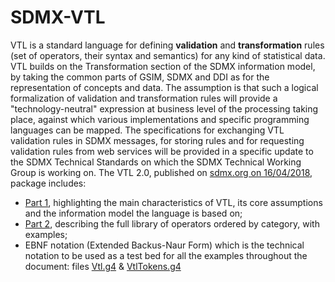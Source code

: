 # SDMX-VTL
VTL is a standard language for defining **validation** and **transformation** rules (set of operators, their syntax and semantics) for any kind of statistical data. VTL builds on the Transformation section of the SDMX information model, by taking the common parts of GSIM, SDMX and DDI as for the representation of concepts and data. The assumption is that such a logical formalization of validation and transformation rules will provide a "technology-neutral" expression at business level of the processing taking place, against which various implementations and specific programming languages can be mapped. The specifications for exchanging VTL validation rules in SDMX messages, for storing rules and for requesting validation rules from web services will be provided in a specific update to the SDMX Technical Standards on which the SDMX Technical Working Group is working on. The VTL 2.0, published on [sdmx.org on 16/04/2018](https://sdmx.org/?page_id=5096), package includes:

* [Part 1](https://sdmx.org/wp-content/uploads/VTL-2.0-User-Manual-20180416-final.pdf), highlighting the main characteristics of VTL, its core assumptions and the information model the language is based on;
* [Part 2](https://sdmx.org/wp-content/uploads/VTL-2.0-Reference-Manual-20180416-final.pdf), describing the full library of operators ordered by category, with examples;
* EBNF notation (Extended Backus-Naur Form) which is the technical notation to be used as a test bed for all the examples throughout the document: files [Vtl.g4](https://github.com/vtl-sdmx-task-force/sdmx-vtl/blob/v2.0-ebnf/Vtl.g4) & [VtlTokens.g4](https://github.com/vtl-sdmx-task-force/sdmx-vtl/blob/v2.0-ebnf/VtlTokens.g4)
